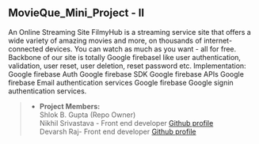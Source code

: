 MovieQue_Mini_Project - II
-------------------------------------------------------------
An Online Streaming Site FilmyHub is a streaming service site that offers a wide variety of amazing movies and more, on thousands of internet-connected devices. You can watch as much as you want - all for free. Backbone of our site is totally Google firebasel like user authentication, validation, user reset, user deletion, reset password etc. Implementation: Google firebase Auth Google firebase SDK Google firebase APIs Google firebase Email authentication services Google firebase Google signin authentication services. </br>
>* **Project Members:**<br>
> Shlok B. Gupta (Repo Owner)<br>
> Nikhil Srivastava - Front end developer [Github profile](https://github.com/Nikhil-srivastava1508)<br>
> Devarsh Raj- Front end developer [Github profile](https://github.com/Devarsh-19)

